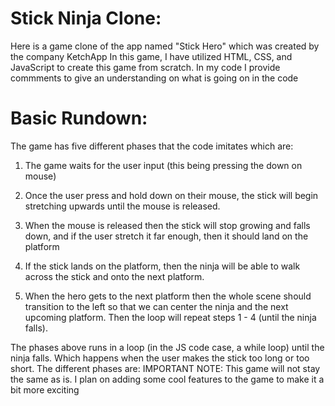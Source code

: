 # Stick Ninja Clone:

Here is a game clone of the app named "Stick Hero" which was created by the company KetchApp
In this game, I have utilized HTML, CSS, and JavaScript to create this game from scratch. In
my code I provide commments to give an understanding on what is going on in the code

# Basic Rundown:

The game has five different phases that the code imitates which are:

1. The game waits for the user input (this being pressing the down on mouse)

2. Once the user press and hold down on their mouse, the stick will begin stretching upwards until the mouse is released.

3. When the mouse is released then the stick will stop growing and falls down, and if the user stretch it far enough, then it should land on the platform

4. If the stick lands on the platform, then the ninja will be able to walk across the stick and onto the next platform.

5. When the hero gets to the next platform then the whole scene should transition to the left so that we can center the ninja and the next upcoming platform. Then the loop will repeat steps 1 - 4 (until the ninja falls).

The phases above runs in a loop (in the JS code case, a while loop) until the ninja falls. Which happens when the user makes the stick too long or too short. The different phases are:
IMPORTANT NOTE: This game will not stay the same as is. I plan on adding some cool features to the game to make
it a bit more exciting

